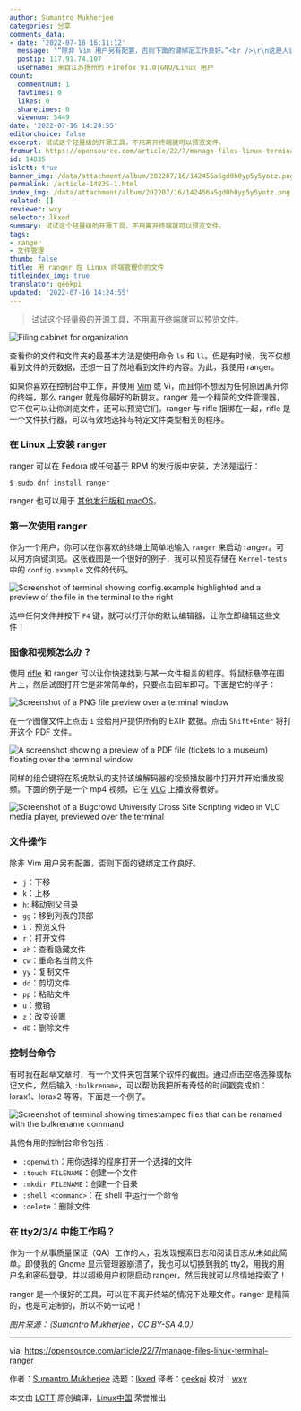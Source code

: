 ```yaml
---
author: Sumantro Mukherjee
categories: 分享
comments_data:
- date: '2022-07-16 16:11:12'
  message: "“除非 Vim 用户另有配置，否则下面的键绑定工作良好。”<br />\r\n这是人说的话？你机翻可以，能不能看一看审核一下翻译出来的文字啊。翻译的三要素信达雅，你只做到了信，连达都做不到"
  postip: 117.91.74.107
  username: 来自江苏扬州的 Firefox 91.0|GNU/Linux 用户
count:
  commentnum: 1
  favtimes: 0
  likes: 0
  sharetimes: 0
  viewnum: 5449
date: '2022-07-16 14:24:55'
editorchoice: false
excerpt: 试试这个轻量级的开源工具，不用离开终端就可以预览文件。
fromurl: https://opensource.com/article/22/7/manage-files-linux-terminal-ranger
id: 14835
islctt: true
banner_img: /data/attachment/album/202207/16/142456a5gd0h0yp5y5yotz.png
permalink: /article-14835-1.html
index_img: /data/attachment/album/202207/16/142456a5gd0h0yp5y5yotz.png.thumb.jpg
related: []
reviewer: wxy
selector: lkxed
summary: 试试这个轻量级的开源工具，不用离开终端就可以预览文件。
tags:
- ranger
- 文件管理
thumb: false
title: 用 ranger 在 Linux 终端管理你的文件
titleindex_img: true
translator: geekpi
updated: '2022-07-16 14:24:55'
---
```



> 
> 试试这个轻量级的开源工具，不用离开终端就可以预览文件。
> 
> 
> 


![Filing cabinet for organization](/data/attachment/album/202207/16/142456a5gd0h0yp5y5yotz.png)


查看你的文件和文件夹的最基本方法是使用命令 `ls` 和 `ll`。但是有时候，我不仅想看到文件的元数据，还想一目了然地看到文件的内容。为此，我使用 ranger。


如果你喜欢在控制台中工作，并使用 [Vim](https://opensource.com/tags/vim) 或 Vi，而且你不想因为任何原因离开你的终端，那么 ranger 就是你最好的新朋友。ranger 是一个精简的文件管理器，它不仅可以让你浏览文件，还可以预览它们。ranger 与 rifle 捆绑在一起，rifle 是一个文件执行器，可以有效地选择与特定文件类型相关的程序。


### 在 Linux 上安装 ranger


ranger 可以在 Fedora 或任何基于 RPM 的发行版中安装，方法是运行：



```
$ sudo dnf install ranger

```

ranger 也可以用于 [其他发行版和 macOS](https://opensource.com/article/20/3/ranger-file-navigator)。


### 第一次使用 ranger


作为一个用户，你可以在你喜欢的终端上简单地输入 `ranger` 来启动 ranger。可以用方向键浏览。这张截图是一个很好的例子，我可以预览存储在 `Kernel-tests` 中的 `config.example` 文件的代码。


![Screenshot of terminal showing config.example highlighted and a preview of the file in the terminal to the right](/data/attachment/album/202207/16/142456gsgg0jg1up5oxcpz.png)


选中任何文件并按下 `F4` 键，就可以打开你的默认编辑器，让你立即编辑这些文件！


### 图像和视频怎么办？


使用 [rifle](https://www.systutorials.com/docs/linux/man/1-rifle/) 和 ranger 可以让你快速找到与某一文件相关的程序。将鼠标悬停在图片上，然后试图打开它是非常简单的，只要点击回车即可。下面是它的样子：


![Screenshot of a PNG file preview over a terminal window](/data/attachment/album/202207/16/142456a23z23fzxkg2zr82.png)


在一个图像文件上点击 `i` 会给用户提供所有的 EXIF 数据。点击 `Shift+Enter` 将打开这个 PDF 文件。


![A screenshot showing a preview of a PDF file (tickets to a museum) floating over the terminal window](/data/attachment/album/202207/16/142457tkv47sicc4e2s7c4.png)


同样的组合键将在系统默认的支持该编解码器的视频播放器中打开并开始播放视频。下面的例子是一个 mp4 视频，它在 [VLC](https://opensource.com/article/21/2/linux-media-players) 上播放得很好。


![Screenshot of a Bugcrowd University Cross Site Scripting video in VLC media player, previewed over the terminal](/data/attachment/album/202207/16/142457pwfy6ysvguu3uthf.png)


### 文件操作


除非 Vim 用户另有配置，否则下面的键绑定工作良好。


* `j`：下移
* `k`：上移
* `h`: 移动到父目录
* `gg`：移到列表的顶部
* `i`：预览文件
* `r`：打开文件
* `zh`：查看隐藏文件
* `cw`：重命名当前文件
* `yy`：复制文件
* `dd`：剪切文件
* `pp`：粘贴文件
* `u`：撤销
* `z`：改变设置
* `dD`：删除文件


### 控制台命令


有时我在起草文章时，有一个文件夹包含某个软件的截图。通过点击空格选择或标记文件，然后输入 `:bulkrename`，可以帮助我把所有奇怪的时间戳变成如：lorax1、lorax2 等等。下面是一个例子。


![Screenshot of terminal showing timestamped files that can be renamed with the bulkrename command](/data/attachment/album/202207/16/142457ye01y9llebkbsk0y.png)


其他有用的控制台命令包括：


* `:openwith`：用你选择的程序打开一个选择的文件
* `:touch FILENAME`：创建一个文件
* `:mkdir FILENAME`：创建一个目录
* `:shell <command>`：在 shell 中运行一个命令
* `:delete`：删除文件


### 在 tty2/3/4 中能工作吗？


作为一个从事质量保证（QA）工作的人，我发现搜索日志和阅读日志从未如此简单。即使我的 Gnome 显示管理器崩溃了，我也可以切换到我的 tty2，用我的用户名和密码登录，并以超级用户权限启动 ranger，然后我就可以尽情地探索了！


ranger 是一个很好的工具，可以在不离开终端的情况下处理文件。ranger 是精简的，也是可定制的，所以不妨一试吧！


*图片来源：（Sumantro Mukherjee，CC BY-SA 4.0）*




---


via: <https://opensource.com/article/22/7/manage-files-linux-terminal-ranger>


作者：[Sumantro Mukherjee](https://opensource.com/users/sumantro) 选题：[lkxed](https://github.com/lkxed) 译者：[geekpi](https://github.com/geekpi) 校对：[wxy](https://github.com/wxy)


本文由 [LCTT](https://github.com/LCTT/TranslateProject) 原创编译，[Linux中国](https://linux.cn/) 荣誉推出